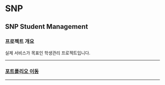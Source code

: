 <h1>SNP</h1>
<h2>SNP Student Management</h2>

<h3>프로젝트 개요</h3>
<div>실제 서비스가 목표인 학생관리 프로젝트입니다.</div>

---

### [포트폴리오 이동](https://languid-throat-6e5.notion.site/SNP-a1f5aa606de74716875fbd41c3ffed0d)

---
